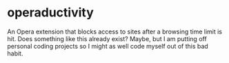 # operaductivity
An Opera extension that blocks access to sites after a browsing time limit is hit.  Does something like this already exist?  Maybe, but I am putting off personal coding projects so I might as well code myself out of this bad habit.
